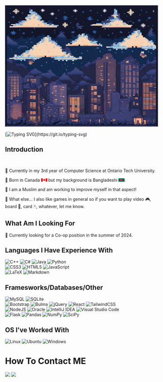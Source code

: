 <!--
**ChammakA/ChammakA** is a ✨ _special_ ✨ repository because its `README.md` (this file) appears on your GitHub profile.

Here are some ideas to get you started:

- 🔭 I’m currently working on ... Projects from University as well as side projects like making my own website and helping with EZCampus
- 🌱 I’m currently learning ... more about React and backend work using Django
- 💬 Ask me about ... anything! I hope to be able to offer some assistance.
- 📫 How to reach me: ... LinkedIn, Email, Number
- ⚡ Fun fact: ... I like to take pictures. It helps me relive my memories.
-->
[<img src="https://github.com/ChammakA/ChammakA/blob/main/Profile/Header.png" alt="MasterHead" width="1000" height="400">](https://github.com/ChammakA)

[![Typing SVG](https://readme-typing-svg.herokuapp.com?font=Lato&weight=300&size=23&pause=1000&color=57C770FD&center=true&width=600&lines=Hello%2C+my+name+is+Sammak.+;Welcome+to+my+profile.+Enjoy+your+stay.)](https://git.io/typing-svg)

## Introduction
<br>
<p>💠 Currently in my 3rd year of Computer Science at Ontario Tech University.</p>
<p>💠 Born in Canada <img src="https://github.com/ChammakA/ChammakA/blob/main/Profile/CA_FLAG.png" width="20px" height="11px"/> but my background is Bangladeshi <img src="https://github.com/ChammakA/ChammakA/blob/main/Profile/BangFlag.png" width="20px" height="11px">.</p>
<p>💠 I am a Muslim and am working to improve myself in that aspect!</p>
<p>💠 What else... I also like games in general so if you want to play video 🎮, board 🎲, card 🃏, whatever, let me know.</p>

## What Am I Looking For
💠 Currently looking for a Co-op position in the summer of 2024.

## Languages I Have Experience With
![C++](https://img.shields.io/badge/c++-%2300599C.svg?style=for-the-badge&logo=c%2B%2B&logoColor=white)
![C#](https://img.shields.io/badge/c%23-%23239120.svg?style=for-the-badge&logo=c-sharp&logoColor=white)
![Java](https://img.shields.io/badge/java-%23ED8B00.svg?style=for-the-badge&logo=openjdk&logoColor=white)
![Python](https://img.shields.io/badge/python-3670A0?style=for-the-badge&logo=python&logoColor=ffdd54)
<br>
![CSS3](https://img.shields.io/badge/css3-%231572B6.svg?style=for-the-badge&logo=css3&logoColor=white)
![HTML5](https://img.shields.io/badge/html5-%23E34F26.svg?style=for-the-badge&logo=html5&logoColor=white)
![JavaScript](https://img.shields.io/badge/javascript-%23323330.svg?style=for-the-badge&logo=javascript&logoColor=%23F7DF1E)
<br>
![LaTeX](https://img.shields.io/badge/latex-%23008080.svg?style=for-the-badge&logo=latex&logoColor=white)
![Markdown](https://img.shields.io/badge/markdown-%23000000.svg?style=for-the-badge&logo=markdown&logoColor=white)

## Framesworks/Databases/Other
![MySQL](https://img.shields.io/badge/mysql-%2300f.svg?style=for-the-badge&logo=mysql&logoColor=white)
![SQLite](https://img.shields.io/badge/sqlite-%2307405e.svg?style=for-the-badge&logo=sqlite&logoColor=white)
<br>
![Bootstrap](https://img.shields.io/badge/bootstrap-%238511FA.svg?style=for-the-badge&logo=bootstrap&logoColor=white)
![Bulma](https://img.shields.io/badge/bulma-00D0B1?style=for-the-badge&logo=bulma&logoColor=white)
![jQuery](https://img.shields.io/badge/jquery-%230769AD.svg?style=for-the-badge&logo=jquery&logoColor=white)
![React](https://img.shields.io/badge/react-%2320232a.svg?style=for-the-badge&logo=react&logoColor=%2361DAFB)
![TailwindCSS](https://img.shields.io/badge/tailwindcss-%2338B2AC.svg?style=for-the-badge&logo=tailwind-css&logoColor=white)
<br>
![NodeJS](https://img.shields.io/badge/node.js-6DA55F?style=for-the-badge&logo=node.js&logoColor=white)
![Oracle](https://img.shields.io/badge/Oracle-F80000?style=for-the-badge&logo=oracle&logoColor=white)
![IntelliJ IDEA](https://img.shields.io/badge/IntelliJIDEA-000000.svg?style=for-the-badge&logo=intellij-idea&logoColor=white)
![Visual Studio Code](https://img.shields.io/badge/Visual%20Studio%20Code-0078d7.svg?style=for-the-badge&logo=visual-studio-code&logoColor=white)
<br>
![Flask](https://img.shields.io/badge/flask-%23000.svg?style=for-the-badge&logo=flask&logoColor=white)
![Pandas](https://img.shields.io/badge/pandas-%23150458.svg?style=for-the-badge&logo=pandas&logoColor=white)
![NumPy](https://img.shields.io/badge/numpy-%23013243.svg?style=for-the-badge&logo=numpy&logoColor=white)
![SciPy](https://img.shields.io/badge/SciPy-%230C55A5.svg?style=for-the-badge&logo=scipy&logoColor=%white)

## OS I've Worked With
![Linux](https://img.shields.io/badge/Linux-FCC624?style=for-the-badge&logo=linux&logoColor=black)
![Ubuntu](https://img.shields.io/badge/Ubuntu-E95420?style=for-the-badge&logo=ubuntu&logoColor=white)
![Windows](https://img.shields.io/badge/Windows-0078D6?style=for-the-badge&logo=windows&logoColor=white)

# How To Contact ME
<a href="https://www.linkedin.com/in/sammak-ahmed-815a321a1/"><img src="https://img.shields.io/badge/linkedin-%230077B5.svg?style=for-the-badge&logo=linkedin&logoColor=white"></a>
<a href="sammak.ahmed@ontariotechu.net"><img src="https://img.shields.io/badge/Gmail-D14836?style=for-the-badge&logo=gmail&logoColor=white"></a>








